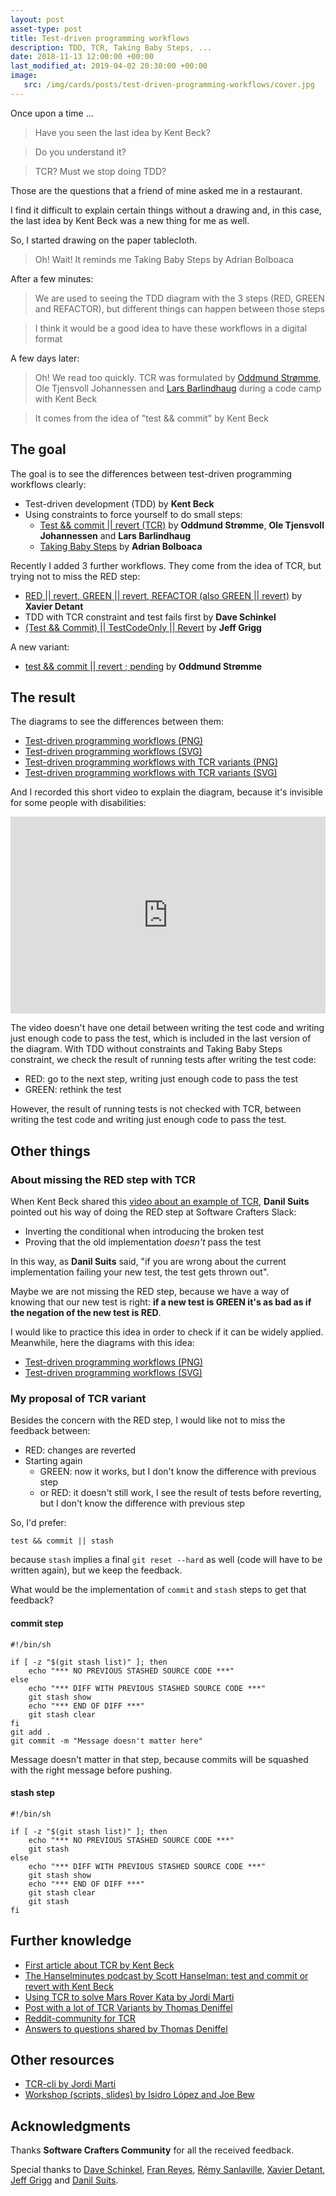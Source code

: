 ```yaml
---
layout: post
asset-type: post
title: Test-driven programming workflows
description: TDD, TCR, Taking Baby Steps, ...
date: 2018-11-13 12:00:00 +00:00
last_modified_at: 2019-04-02 20:30:00 +00:00
image:
   src: /img/cards/posts/test-driven-programming-workflows/cover.jpg
---
```


Once upon a time ...

> Have you seen the last idea by Kent Beck?

> Do you understand it? 

> TCR? Must we stop doing TDD?

Those are the questions that a friend of mine asked me in a restaurant. 

I find it difficult to explain certain things without a drawing and, in this case, the last idea by Kent Beck was a new thing for me as well. 

So, I started drawing on the paper tablecloth. 

> Oh! Wait! It reminds me Taking Baby Steps by Adrian Bolboaca

After a few minutes:

> We are used to seeing the TDD diagram with the 3 steps (RED, GREEN and REFACTOR), but different things can happen between those steps

> I think it would be a good idea to have these workflows in a digital format

A few days later:

> Oh! We read too quickly. TCR was formulated by [Oddmund Strømme](https://twitter.com/jraregris), Ole Tjensvoll Johannessen and [Lars Barlindhaug](https://twitter.com/barlindh) during a code camp with Kent Beck

> It comes from the idea of "test && commit" by Kent Beck

## The goal

The goal is to see the differences between test-driven programming workflows clearly:

* Test-driven development (TDD) by **Kent Beck**
* Using constraints to force yourself to do small steps:
    * [Test && commit \|\| revert (TCR)](https://medium.com/@barlindhaug/how-to-test-commit-revert-e850cd6e2520) by **Oddmund Strømme**, **Ole Tjensvoll Johannessen** and **Lars Barlindhaug**
    * [Taking Baby Steps](http://blog.adrianbolboaca.ro/2013/03/taking-baby-steps) by **Adrian Bolboaca**

Recently I added 3 further workflows. They come from the idea of TCR, but trying not to miss the RED step:

* [RED \|\| revert, GREEN \|\| revert, REFACTOR (also GREEN \|\| revert)](https://github.com/FaustXVI/demo-tcr/blob/master/tcrdd.sh) by **Xavier Detant**
* TDD with TCR constraint and test fails first by **Dave Schinkel**
* [(Test && Commit) \|\| TestCodeOnly \|\| Revert](https://jeffgrigg.wordpress.com/2018/11/23/test-driven-development-with-test-commit-testcodeonly-revert) by **Jeff Grigg**

A new variant:

* [test && commit \|\| revert ; pending](https://blog.oddmundo.com/2019/01/27/test-commit-revert-pending.html) by **Oddmund Strømme**

## The result

The diagrams to see the differences between them:
* [Test-driven programming workflows (PNG)](/img/cards/posts/test-driven-programming-workflows/workflows.png)
* [Test-driven programming workflows (SVG)](https://raw.githubusercontent.com/rachelcarmena/tips/master/tdd/programming-workflows.svg)
* [Test-driven programming workflows with TCR variants (PNG)](/img/cards/posts/test-driven-programming-workflows/workflows-with-TCR-variants.png)
* [Test-driven programming workflows with TCR variants (SVG)](https://raw.githubusercontent.com/rachelcarmena/tips/master/tdd/programming-workflows-with-TCR-variants.svg)

And I recorded this short video to explain the diagram, because it's invisible for some people with disabilities:

<center>
<iframe title="Test-driven programming workflows" width="100%" height="315" src="https://www.youtube.com/embed/uHyHZzyhxAs" frameborder="0" allow="accelerometer; autoplay; encrypted-media; gyroscope; picture-in-picture" allowfullscreen></iframe>
</center>

The video doesn't have one detail between writing the test code and writing just enough code to pass the test, which is included in the last version of the diagram. With TDD without constraints and Taking Baby Steps constraint, we check the result of running tests after writing the test code:

- RED: go to the next step, writing just enough code to pass the test
- GREEN: rethink the test

However, the result of running tests is not checked with TCR, between writing the test code and writing just enough code to pass the test.

## Other things

### About missing the RED step with TCR

When Kent Beck shared this [video about an example of TCR](https://www.youtube.com/watch?v=ZrHBVTCbcE0), **Danil Suits** pointed out his way of doing the RED step at Software Crafters Slack: 

* Inverting the conditional when introducing the broken test
* Proving that the old implementation _doesn't_ pass the test

In this way, as **Danil Suits** said, "if you are wrong about the current implementation failing your new test, the test gets thrown out".

Maybe we are not missing the RED step, because we have a way of knowing that our new test is right: **if a new test is GREEN it's as bad as if the negation of the new test is RED**. 

I would like to practice this idea in order to check if it can be widely applied. Meanwhile, here the diagrams with this idea:

* [Test-driven programming workflows (PNG)](/img/cards/posts/test-driven-programming-workflows/workflows-with-an-idea-for-TCR.png)
* [Test-driven programming workflows (SVG)](https://raw.githubusercontent.com/rachelcarmena/tips/master/tdd/programming-workflows-with-an-idea-for-TCR.svg)

### My proposal of TCR variant

Besides the concern with the RED step, I would like not to miss the feedback between:

* RED: changes are reverted
* Starting again
    * GREEN: now it works, but I don't know the difference with previous step
    * or RED: it doesn't still work, I see the result of tests before reverting, but I don't know the difference with previous step

So, I'd prefer:

```
test && commit || stash
```

because `stash` implies a final `git reset --hard` as well (code will have to be written again), but we keep the feedback. 

What would be the implementation of `commit` and `stash` steps to get that feedback?

#### commit step

```
#!/bin/sh

if [ -z "$(git stash list)" ]; then
    echo "*** NO PREVIOUS STASHED SOURCE CODE ***"
else
    echo "*** DIFF WITH PREVIOUS STASHED SOURCE CODE ***"
    git stash show
    echo "*** END OF DIFF ***"
    git stash clear
fi
git add .
git commit -m "Message doesn't matter here"
```

Message doesn't matter in that step, because commits will be squashed with the right message before pushing.

#### stash step

```
#!/bin/sh

if [ -z "$(git stash list)" ]; then 
    echo "*** NO PREVIOUS STASHED SOURCE CODE ***"
    git stash
else
    echo "*** DIFF WITH PREVIOUS STASHED SOURCE CODE ***"
    git stash show
    echo "*** END OF DIFF ***"
    git stash clear
    git stash
fi
```

## Further knowledge

* [First article about TCR by Kent Beck](https://medium.com/@kentbeck_7670/test-commit-revert-870bbd756864)
* [The Hanselminutes podcast by Scott Hanselman: test and commit or revert with Kent Beck](https://hanselminutes.com/663/test-commit-revert-with-kent-beck)
* [Using TCR to solve Mars Rover Kata by Jordi Marti](https://medium.com/@itortv/i-implemented-the-mars-rover-kata-through-tcr-test-commit-revert-and-these-are-my-7e11c40983a6)
* [Post with a lot of TCR Variants by Thomas Deniffel](https://medium.com/@tdeniffel/tcr-variants-test-commit-revert-bf6bd84b17d3)
* [Reddit-community for TCR](https://www.reddit.com/r/tcrProgramming/)
* [Answers to questions shared by Thomas Deniffel](https://medium.com/@raquel.moreno.carmena/here-im-as-i-promised-after-your-call-in-twitter-b6a8c435eb25)

## Other resources

* [TCR-cli by Jordi Marti](https://github.com/jmarti-theinit/tcr-cli)
* [Workshop (scripts, slides) by Isidro López and Joe Bew](https://github.com/islomar/tcr-workshop)

## Acknowledgments

Thanks **Software Crafters Community** for all the received feedback.

Special thanks to [Dave Schinkel](https://twitter.com/DaveSchinkel), [Fran Reyes](https://twitter.com/fran_reyes), [Rémy Sanlaville](https://twitter.com/sanlaville), [Xavier Detant](https://twitter.com/XDetant), [Jeff Grigg](http://wiki.c2.com/?JeffGrigg) and [Danil Suits](https://twitter.com/VocumSineratio).

